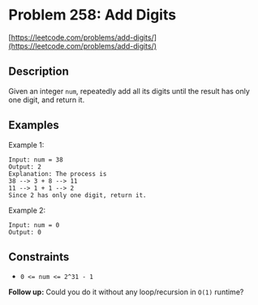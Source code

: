 # Problem 258: Add Digits

[https://leetcode.com/problems/add-digits/](https://leetcode.com/problems/add-digits/)

## Description

Given an integer `num`, repeatedly add all its digits until the result has only one digit, and return it.

## Examples

Example 1:
```
Input: num = 38
Output: 2
Explanation: The process is
38 --> 3 + 8 --> 11
11 --> 1 + 1 --> 2
Since 2 has only one digit, return it.
```

Example 2:
```
Input: num = 0
Output: 0
```

## Constraints

- `0 <= num <= 2^31 - 1`

**Follow up:** Could you do it without any loop/recursion in `O(1)` runtime?
